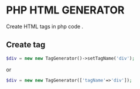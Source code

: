# PHP HTML GENERATOR
Create HTML tags in php code .

## Create tag 

```php
$div = new new TagGenerator()->setTagName('div');
```
or

```php
$div = new new TagGenerator(['tagName'=>'div']);
```